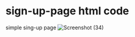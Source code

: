 # sign-up-page html code
 simple sing-up page
![Screenshot (34)](https://github.com/Krish4893/sign-up-page/assets/153166445/3eb94833-37d9-49c0-ae85-09c555b3b405)
